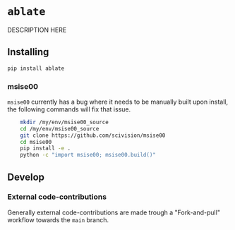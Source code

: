 # `ablate`

DESCRIPTION HERE

## Installing

```bash
pip install ablate
```

### msise00

`msise00` currently has a bug where it needs to be manually built upon install, the following
commands will fix that issue.

```bash
    mkdir /my/env/msise00_source
    cd /my/env/msise00_source
    git clone https://github.com/scivision/msise00
    cd msise00
    pip install -e .
    python -c "import msise00; msise00.build()"
```

## Develop

### External code-contributions

Generally external code-contributions are made trough a "Fork-and-pull"
workflow towards the `main` branch.
